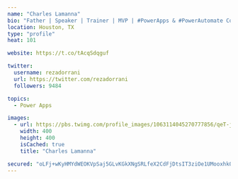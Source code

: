 ```yaml
---
name: "Charles Lamanna"
bio: "Father | Speaker | Trainer | MVP | #PowerApps & #PowerAutomate Community Super User | YouTuber Right-pointing triangle http://youtube.com/c/rezadorrani | Learn - Share - Clockwise rightwards and leftwards open circle arrows"
location: Houston, TX
type: "profile"
heat: 101

website: https://t.co/tAcqSdqguf

twitter:
  username: rezadorrani
  url: https://twitter.com/rezadorrani
  followers: 9484

topics:
  - Power Apps

images:
  - url: https://pbs.twimg.com/profile_images/1063114045270777856/qeT-jpWr_400x400.jpg
    width: 400
    height: 400
    isCached: true
    title: "Charles Lamanna"

secured: "oLFj+wKyHMYdWEOKVpSaj5GLvKGkXNgSRLfeX2CdFjDtsIT3ziOe1UMooxhkOzEqd4B23ZFxoJSrKoyw7FGmnzOsV+JqaNnwW/bg7APuWvjwkrBDMnRrV9R/S1Tkj9dGLiKJGTFhKAfqs7aBh9a7EwmXjnxnFPN2PFL0w3caLnyR5Dd0iHjzE2YNYTgE2HqsFe9/xjuBjMDTtJ8ve9W0wXzUN9cqzcE/mYyuwfc6hlktEKrQgoAxH09wfKzBNXTj3T81h65VEwHYLk/MK1RanczvU7CD2KewCCC8DkaInZsZ4vDQlMYR9MQDP4/wZ49SPzvnH03nxQniqzY6OhmUgZSjNwIIVfow6U22XKEYfJ/dLxI5ne3wTN/8k6HjZkJEOdGkigslnzWc0sHbfs+s7aJGXqSvCVVKZKtBxKkYXzM=;hbLS+1YpgaOhHCbKLOFonQ=="
---
```


